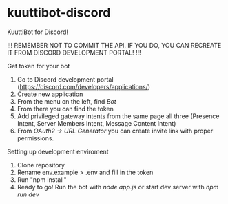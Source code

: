 # kuuttibot-discord
KuuttiBot for Discord!

!!! REMEMBER NOT TO COMMIT THE API. IF YOU DO, YOU CAN RECREATE IT FROM DISCORD DEVELOPMENT PORTAL! !!!

Get token for your bot

1. Go to Discord development portal (https://discord.com/developers/applications/)
2. Create new application
3. From the menu on the left, find _Bot_
4. From there you can find the token
5. Add privileged gateway intents from the same page all three (Presence Intent, Server Members Intent, Message Content Intent)
6. From _OAuth2 -> URL Generator_ you can create invite link with proper permissions.


Setting up development enviroment

1. Clone repository
2. Rename env.example > .env and fill in the token
3. Run "npm install"
4. Ready to go! Run the bot with _node app.js_ or start dev server with _npm run dev_